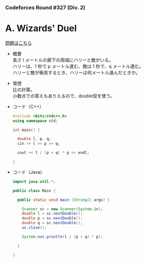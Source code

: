 ### Codeforces Round #327 (Div. 2)

# A. Wizards' Duel

  [問題はこちら](https://codeforces.com/problemset/problem/591/A)
  
- 概要<br>
  長さ l メートルの廊下の両端にハリーと敵がいる。<br>
  ハリーは、1 秒で p メートル進む、敵は 1 秒で、q メートル進む。<br>
  ハリーと敵が衝突するとき、ハリーは何メートル進んだときか。
  
  
- 発想<br>
  比の計算。<br>
  小数点での答えもありえるので、double型を使う。
  
  
- コード（C++）

  ```cpp
  #include <bits/stdc++.h>
  using namespace std;

  int main() {

    double l, p, q;
    cin >> l >> p >> q;

    cout << l / (p + q) * p << endl;

  }
  ```
  
- コード（Java）

  ```java
  import java.util.*;

  public class Main {

    public static void main (String[] args) {

      Scanner sc = new Scanner(System.in);
      double l = sc.nextDouble();
      double p = sc.nextDouble();
      double q = sc.nextDouble();
      sc.close();

      System.out.println(l / (p + q) * p);

    }

  }
  ```
    